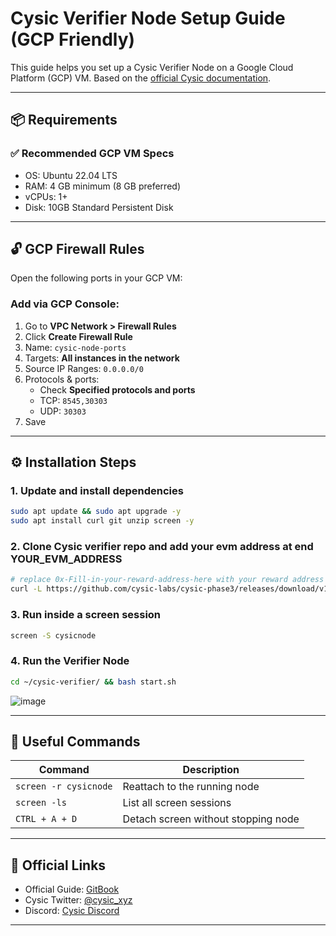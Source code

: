 
# Cysic Verifier Node Setup Guide (GCP Friendly)

This guide helps you set up a Cysic Verifier Node on a Google Cloud Platform (GCP) VM. Based on the [official Cysic documentation](https://timemeansalots-organization.gitbook.io/docs.cysic.xyz/tutorial-docs/how-to-run-a-verifier-node).

---

## 📦 Requirements

### ✅ Recommended GCP VM Specs
- OS: Ubuntu 22.04 LTS
- RAM: 4 GB minimum (8 GB preferred)
- vCPUs: 1+
- Disk: 10GB Standard Persistent Disk

---

## 🔓 GCP Firewall Rules

Open the following ports in your GCP VM:

### Add via GCP Console:
1. Go to **VPC Network > Firewall Rules**
2. Click **Create Firewall Rule**
3. Name: `cysic-node-ports`
4. Targets: **All instances in the network**
5. Source IP Ranges: `0.0.0.0/0`
6. Protocols & ports:
   - Check **Specified protocols and ports**
   - TCP: `8545,30303`
   - UDP: `30303`
7. Save

---

## ⚙️ Installation Steps

### 1. Update and install dependencies
```bash
sudo apt update && sudo apt upgrade -y
sudo apt install curl git unzip screen -y
```

### 2. Clone Cysic verifier repo and add your evm address at end YOUR_EVM_ADDRESS
```bash
# replace 0x-Fill-in-your-reward-address-here with your reward address below
curl -L https://github.com/cysic-labs/cysic-phase3/releases/download/v1.0.0/setup_linux.sh > ~/setup_linux.sh && bash ~/setup_linux.sh YOUR_EVM_ADDRESS
```

### 3. Run inside a screen session
```bash
screen -S cysicnode
```

### 4. Run the Verifier Node
```bash
cd ~/cysic-verifier/ && bash start.sh
```
![image](https://github.com/user-attachments/assets/ffe5ef8f-4a5f-4036-9be1-5eb43333cb79)

---

## 🧠 Useful Commands

| Command | Description |
|--------|-------------|
| `screen -r cysicnode` | Reattach to the running node |
| `screen -ls` | List all screen sessions |
| `CTRL + A + D` | Detach screen without stopping node |

---

## 🔗 Official Links

- Official Guide: [GitBook](https://timemeansalots-organization.gitbook.io/docs.cysic.xyz/tutorial-docs/how-to-run-a-verifier-node)
- Cysic Twitter: [@cysic_xyz](https://twitter.com/cysic_xyz)
- Discord: [Cysic Discord](https://discord.gg/cysic)

---
